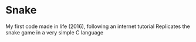 # Snake
My first code made in life (2016), following an internet tutorial
Replicates the snake game in a very simple C language
